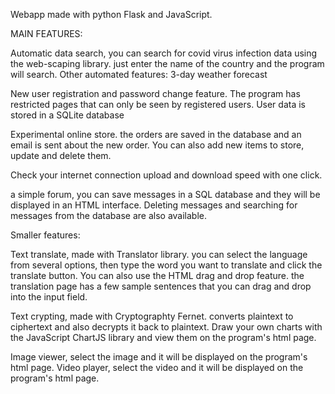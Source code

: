 Webapp made with python Flask and JavaScript.

MAIN FEATURES:

Automatic data search, you can search for covid virus infection data using the web-scaping library. just enter the name of the country and the program will search.
Other automated features: 3-day weather forecast

New user registration and password change feature. The program has restricted pages that can only be seen by registered users. User data is stored in a SQLite database

Experimental online store. the orders are saved in the database and an email is sent about the new order. You can also add new items to store, update and delete them.

Check your internet connection upload and download speed with one click.

a simple forum, you can save messages in a SQL database and they will be displayed in an HTML interface. Deleting messages and searching for messages from the database are also available.

Smaller features:

Text translate, made with Translator library. you can select the language from several options, then type the word you want to translate and click the translate button. You can also use the HTML drag and drop feature. the translation page has a few sample sentences that you can drag and drop into the input field.

Text crypting, made with Cryptographty Fernet. converts plaintext to ciphertext and also decrypts it back to plaintext.
Draw your own charts with the JavaScript ChartJS library and view them on the program's html page.

Image viewer, select the image and it will be displayed on the program's html page.
Video player, select the video and it will be displayed on the program's html page.
